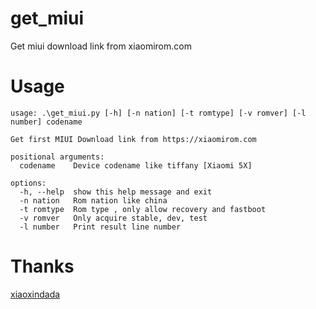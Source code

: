 # get_miui
Get miui download link from xiaomirom.com
# Usage
```
usage: .\get_miui.py [-h] [-n nation] [-t romtype] [-v romver] [-l number] codename

Get first MIUI Download link from https://xiaomirom.com

positional arguments:
  codename    Device codename like tiffany [Xiaomi 5X]

options:
  -h, --help  show this help message and exit
  -n nation   Rom nation like china
  -t romtype  Rom type , only allow recovery and fastboot
  -v romver   Only acquire stable, dev, test
  -l number   Print result line number
```
# Thanks
[xiaoxindada](https://github.com/xiaoxindada)
